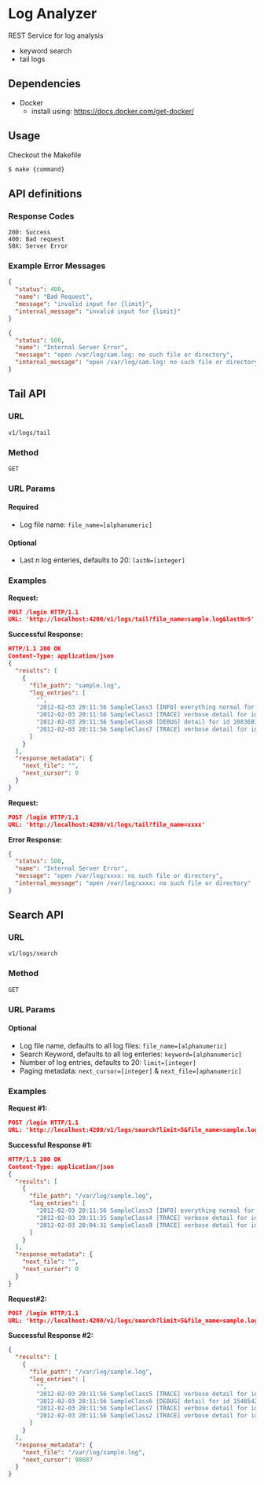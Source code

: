 # Log Analyzer
REST Service for log analysis 
- keyword search
- tail logs

## Dependencies
* Docker
  * install using: https://docs.docker.com/get-docker/

## Usage
Checkout the Makefile
```bash
$ make {command}
``` 

## API definitions

### Response Codes
```
200: Success
400: Bad request
50X: Server Error
```

### Example Error Messages
```json
{
  "status": 400,
  "name": "Bad Request",
  "message": "invalid input for {limit}",
  "internal_message": "invalid input for {limit}"
}
```

```json
{
  "status": 500,
  "name": "Internal Server Error",
  "message": "open /var/log/sam.log: no such file or directory",
  "internal_message": "open /var/log/sam.log: no such file or directory"
}
```

## Tail API
### URL 
`v1/logs/tail`

### Method 
`GET`

### URL Params

#### Required
* Log file name: `file_name=[alphanumeric]`

#### Optional
* Last n log enteries, defaults to 20: `lastN=[integer]`

### Examples
**Request:**
```json
POST /login HTTP/1.1
URL: 'http://localhost:4200/v1/logs/tail?file_name=sample.log&lastN=5' 
```
**Successful Response:**
```json
HTTP/1.1 200 OK
Content-Type: application/json
{
  "results": [
    {
      "file_path": "sample.log",
      "log_entries": [
        "",
        "2012-02-03 20:11:56 SampleClass3 [INFO] everything normal for id 530537821",
        "2012-02-03 20:11:56 SampleClass3 [TRACE] verbose detail for id 1718828806",
        "2012-02-03 20:11:56 SampleClass8 [DEBUG] detail for id 2083681507",
        "2012-02-03 20:11:56 SampleClass7 [TRACE] verbose detail for id 1560323914"
      ]
    }
  ],
  "response_metadata": {
    "next_file": "",
    "next_cursor": 0
  }
} 
```

**Request:**
```json
POST /login HTTP/1.1
URL: 'http://localhost:4200/v1/logs/tail?file_name=xxxx' 
```
**Error Response:**
```json
{
  "status": 500,
  "name": "Internal Server Error",
  "message": "open /var/log/xxxx: no such file or directory",
  "internal_message": "open /var/log/xxxx: no such file or directory"
}
```


## Search API
### URL
`v1/logs/search`

### Method
`GET`

### URL Params
#### Optional
* Log file name, defaults to all log files: `file_name=[alphanumeric]`
* Search Keyword, defaults to all log enteries: `keyword=[alphanumeric]`
* Number of log entries, defaults to 20: `limit=[integer]`
* Paging metadata: `next_cursor=[integer]` & `next_file=[aphanumeric]`

### Examples
**Request #1:**
```json
POST /login HTTP/1.1
URL: 'http://localhost:4200/v1/logs/search?limit=5&file_name=sample.log&keyword=5305' 
```
**Successful Response #1:**
```json
HTTP/1.1 200 OK
Content-Type: application/json
{
  "results": [
    {
      "file_path": "/var/log/sample.log",
      "log_entries": [
        "2012-02-03 20:11:56 SampleClass3 [INFO] everything normal for id 530537821",
        "2012-02-03 20:11:35 SampleClass4 [TRACE] verbose detail for id 1530516857",
        "2012-02-03 20:04:31 SampleClass9 [TRACE] verbose detail for id 763035305"
      ]
    }
  ],
  "response_metadata": {
    "next_file": "",
    "next_cursor": 0
  }
} 
```

**Request#2:**
```json
POST /login HTTP/1.1
URL: 'http://localhost:4200/v1/logs/search?limit=5&file_name=sample.log&next_cursor=98978&next_file=/var/log/sample.log' 
```
**Successful Response #2:**
```json
{
  "results": [
    {
      "file_path": "/var/log/sample.log",
      "log_entries": [
        "",
        "2012-02-03 20:11:56 SampleClass5 [TRACE] verbose detail for id 990982084",
        "2012-02-03 20:11:56 SampleClass6 [DEBUG] detail for id 1546542023",
        "2012-02-03 20:11:56 SampleClass7 [TRACE] verbose detail for id 2067347557",
        "2012-02-03 20:11:56 SampleClass2 [TRACE] verbose detail for id 1414320436"
      ]
    }
  ],
  "response_metadata": {
    "next_file": "/var/log/sample.log",
    "next_cursor": 98687
  }
}
```
